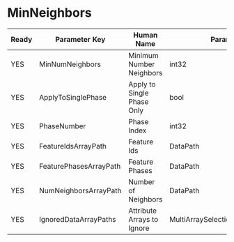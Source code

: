 # MinNeighbors

| Ready | Parameter Key | Human Name | Parameter Type | Parameter Class |
|-------|---------------|------------|-----------------|----------------|
| YES | MinNumNeighbors | Minimum Number Neighbors | int32 | Int32Parameter |
| YES | ApplyToSinglePhase | Apply to Single Phase Only | bool | BoolParameter |
| YES | PhaseNumber | Phase Index | int32 | Int32Parameter |
| YES | FeatureIdsArrayPath | Feature Ids | DataPath | ArraySelectionParameter |
| YES | FeaturePhasesArrayPath | Feature Phases | DataPath | ArraySelectionParameter |
| YES | NumNeighborsArrayPath | Number of Neighbors | DataPath | ArraySelectionParameter |
| YES | IgnoredDataArrayPaths | Attribute Arrays to Ignore | MultiArraySelectionParameter::ValueType | MultiArraySelectionParameter |

